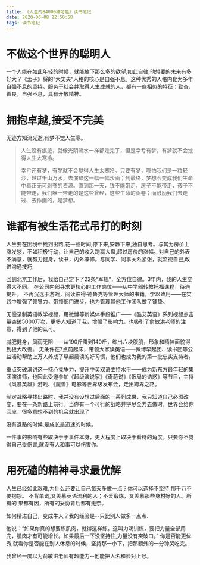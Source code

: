 ```yaml
---
title: 《人生的84000种可能》读书笔记
date: 2020-06-08 22:50:58
tags: 读书笔记
---
```




# 不做这个世界的聪明人

一个人能在如此年轻的时候，就能放下那么多的欲望,如此自律,他想要的未来有多好大？《孟子》将的”大丈夫“人格的核心是自强不息。这种优秀的人格内化为多年自强不息的坚持。服务于社会并取得人生成就的人，都有一些相似的特征：勤奋，善良，自强不息，具有开放精神。 





# 拥抱卓越,接受不完美

无迹方知流光逝,有梦不觉人生寒。

>人生没有痕迹，就像光阴流水一样都走完了，但是幸亏有梦，有梦就不会觉得人生太寒冷。
>
>幸亏还有梦，有梦就不会觉得人生太寒冷。只要有梦，哪怕我们是一粒轻沙，越过千山万水，去演绎这一幅一幅沙画；到最终，梦想会变成我们生命中真正无可剥夺的资源。直到那一天，钱不能带走，房子不能带走，孩子不能带走，我们唯一带走的是这些曾经，这些生命的画卷；而鼓励我们去走过、去作画的，是梦想。



# 谁都有被生活花式吊打的时刻

人生要在困境中找到出路,花一些时间,停下来,安静下来,独自思考。与其为房价上涨发愁，不如积极行动，让自己的收入跑赢大盘,超过房价的涨幅。对自己的外表不满意，就努力健身，读书，内外兼修。与同学、同事关系紧张，就监视自己,改进沟通技巧. 



回到北京工作后，我给自己定下了22条“军规”，全方位自律。3年内，我的人生变得大不同。
在公司内部寻求更核心的工作岗位——从中学部转教托福课程，待遇提升。
不再沉迷于游戏，阅读彼得·德鲁克等管理大师的书籍，学以致用——在实践中增强了领导力，带领部门进步，也为管理其他工作团队做了铺垫。 

无偿录制英语教学视频，用微博等新媒体手段推广——《酷艾英语》系列视频点击量突破5000万次，更多人知道了我，增强了影响力。也吸引了俞敏洪老师的注意，得到了他的认可。 

减肥健身，风雨无阻——从190斤降到140斤，练出六块腹肌，形象和精神面貌得到极大改善。
无条件在7点前起床，带领大家读英语——微博早起团、读书团等公益活动帮助上万人养成了早起晨读的好习惯，他们也成为我的第一批忠实支持者。 

重点突破演讲这一核心竞争力，提升中英双语主持水平——成为新东方最年轻的集团演讲师，也因此受邀参加《超级演说家》《奇葩说》《饭局的诱惑》等节目，主持《风暴英雄》游戏、《魔兽》电影等世界级发布会，走出跨界之路。 

制定战略寻找出路时，我并没有设想过后面的一系列成果，我只知道自己必须改变，要在一条新路上前行。当你有一个可行的战略并拼尽全力去做时，世界会给你回应，很多意想不到的机会就出现了



没有退路的时候,是成长最迅速的时候。 



一件事的影响有些取决于于事件本身，更大程度上取决于看待的角度。只要你不觉得自己受伤害,就没有人和事可以伤害你. 



# 用死磕的精神寻求最优解



人生已经如此艰难,为什么还要让自己每天多做一点？你可以选择不坚持,那千万不要抱怨。 不背单词,又羡慕英语流利的人；不爱锻炼，又羡慕那些身材好的人。所有的 果都有因，所有的妥协背后都有无奈。 



如何精进自己，变成牛人？我的经验是--只比别人做多一点点. 



他说：“如果你真的想要练肌肉，就得这样练。这叫力竭训练，要把力量全部用完，肌肉才有可能增长。如果最后一下没坚持住,力量没有突破口。” 你是否能更优秀,就看你是否能在别人休息的时候，坚持那一小下，把那额外的一分钟哭吃完。 



我曾经一度以为俞敏洪老师有超能力--他能把人名和脸对上号。  

